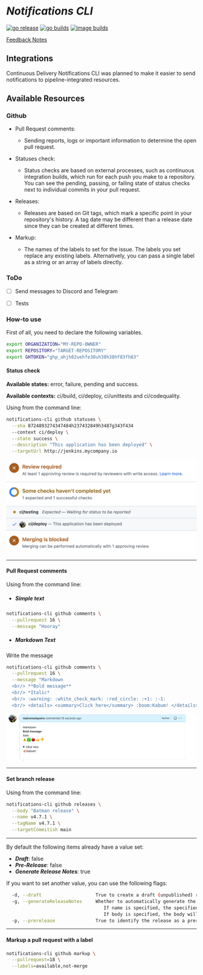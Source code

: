# *Notifications CLI*

[![go release](https://github.com/maiconssiqueira/notifications-cli/actions/workflows/release.yaml/badge.svg)](https://github.com/maiconssiqueira/notifications-cli/actions/workflows/release.yaml)
[![go builds](https://github.com/maiconssiqueira/notifications-cli/actions/workflows/main.yml/badge.svg)](https://github.com/maiconssiqueira/notifications-cli/actions/workflows/main.yml)
[![image builds](https://github.com/maiconssiqueira/notifications-cli/actions/workflows/builds.yaml/badge.svg)](https://github.com/maiconssiqueira/notifications-cli/actions/workflows/builds.yaml)

[Feedback Notes](NOTES.md)

## Integrations

Continuous Delivery Notifications CLI was planned to make it easier to send notifications to pipeline-integrated resources.

## Available Resources

### Github

- Pull Request comments:
  - Sending reports, logs or important information to determine the open pull request.

- Statuses check:
  - Status checks are based on external processes, such as continuous integration builds, which run for each push you make to a repository. You can see the pending, passing, or failing state of status checks next to individual commits in your pull request.
  
- Releases:
  - Releases are based on Git tags, which mark a specific point in your repository's history. A tag date may be different than a release date since they can be created at different times.

- Markup:
  - The names of the labels to set for the issue. The labels you set replace any existing labels. Alternatively, you can pass a single label as a string or an array of labels directly.

### ToDo

* [ ] Send messages to Discord and Telegram
- [ ] Tests

### How-to use

First of all, you need to declare the following variables.

```bash
export ORGANIZATION="MY-REPO-OWNER"
export REPOSITORY="TARGET-REPOSITORY"
export GHTOKEN="ghp_ahjh82uehfe38uh38h38hf83fh83"
```

#### Status check

**Available states:**  error, failure, pending and success.

**Available contexts:** ci/build, ci/deploy, ci/unittests and ci/codequality.

Using from the command line:

```bash
notifications-cli github statuses \
  --sha 8724893274347484h237432849h3487g343f434
  --context ci/deploy \
  --state success \
  --description "This application has been deployed" \
  --targetUrl http://jenkins.mycompany.io
```

<div>
  <center>
    <img src="img/status.png" alt="drawing" width="600"/>
  </center>
</div>

---

#### Pull Request comments

Using from the command line:

- ##### Simple text

```bash
notifications-cli github comments \
  --pullrequest 16 \
  --message "Hooray"
```

- ##### Markdown Text

Write the message

```bash
notifications-cli github comments \
  --pullrequest 16 \
  --message "Markdown
  <br/> **Bold message**
  <br/> *Italic*
  <br/> :warning: :white_check_mark: :red_circle: :+1: :-1:
  <br/> <details> <summary>Click here</summary> :boom:Kabum! </details>"
```

<div>
  <center>
    <img src="img/comment-markdown.png" alt="drawing" width="600"/>
  </center>
</div>

---

#### Set branch release

Using from the command line:

```bash
notifications-cli github releases \
  --body "Batman release" \
  --name v4.7.1 \
  --tagName v4.7.1 \
  --targetCommitish main
```

---
By default the following items already have a value set:  

- ***Draft***: false
- ***Pre-Release***: false
- ***Generate Release Notes***: true

If you want to set another value, you can use the following flags:

```bash
  -d, --draft                    True to create a draft (unpublished) release, false to create a published one
  -g, --generateReleaseNotes     Whether to automatically generate the name and body for this release. 
                                    If name is specified, the specified name will be used; otherwise, a name will be automatically generated. 
                                    If body is specified, the body will be pre-pended to the automatically generated notes (default true)
  -p, --prerelease               True to identify the release as a prerelease. false to identify the release as a full release
```

---

#### Markup a pull request with a label

```bash
notifications-cli github markup \
  --pullrequest=18 \
  --labels=available,not-merge
```
